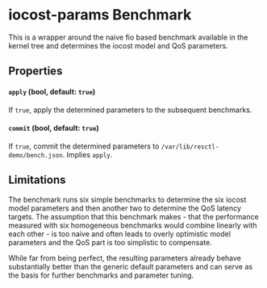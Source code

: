 # iocost-params Benchmark

This is a wrapper around the naive fio based benchmark available in the
kernel tree and determines the iocost model and QoS parameters.

## Properties

#### `apply` (bool, default: `true`)

If `true`, apply the determined parameters to the subsequent benchmarks.

#### `commit` (bool, default: `true`)

If `true`, commit the determined parameters to
`/var/lib/resctl-demo/bench.json`. Implies `apply`.

## Limitations

The benchmark runs six simple benchmarks to determine the six iocost model
parameters and then another two to determine the QoS latency targets. The
assumption that this benchmark makes - that the performance measured with
six homogeneous benchmarks would combine linearly with each other - is too
naive and often leads to overly optimistic model parameters and the QoS part
is too simplistic to compensate.

While far from being perfect, the resulting parameters already behave
substantially better than the generic default parameters and can serve as
the basis for further benchmarks and parameter tuning.
